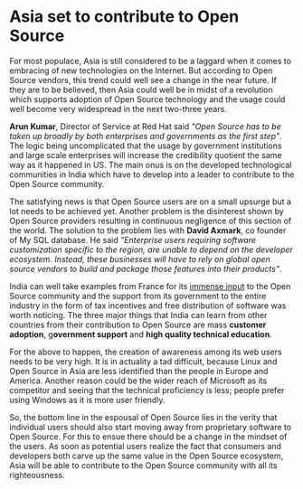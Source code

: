 # Asia set to contribute to Open Source

For most populace, Asia is still considered to be a laggard when it comes to embracing of new technologies on the Internet. But according to Open Source vendors, this trend could well see a change in the near future. If they are to be believed, then Asia could well be in midst of a revolution which supports adoption of Open Source technology and the usage could well become very widespread in the next two-three years.

<strong>Arun Kumar</strong>, Director of Service at Red Hat said <em>"Open Source has to be taken up broadly by both enterprises and governments as the first step"</em>. The logic being uncomplicated that the usage by government institutions and large scale enterprises will increase the credibility quotient the same way as it happened in US. The main onus is on the developed technological communities in India which have to develop into a leader to contribute to the Open Source community.

The satisfying news is that Open Source users are on a small upsurge but a lot needs to be achieved yet. Another problem is the disinterest shown by Open Source providers resulting in continuous negligence of this section of the world. The solution to the problem lies with <strong>David Axmark</strong>, co founder of My SQL database. He said <em>"Enterprise users requiring software customization specific to the region, are unable to depend on the developer ecosystem. Instead, these businesses will have to rely on global open source vendors to build and package those features into their products"</em>. 

India can well take examples from France for its <a href="http://www.infoworld.com/article/04/07/09/HNfrancelendssupport_1.html">immense input</a> to the Open Source community and the support from its government to the entire industry in the form of tax incentives and free distribution of software was worth noticing. The three major things that India can learn from other countries from their contribution to Open Source are mass <strong>customer adoption</strong>, g<strong>overnment support</strong> and <strong>high quality technical education</strong>. 

For the above to happen, the creation of awareness among its web users needs to be very high. It is in actuality a tad difficult, because Linux and Open Source in Asia are less identified than the people in Europe and America. Another reason could be the wider reach of Microsoft as its competitor and seeing that the technical proficiency is less; people prefer using Windows as it is more user friendly.

So, the bottom line in the espousal of Open Source lies in the verity that individual users should also start moving away from proprietary software to Open Source. For this to ensue there should be a change in the mindset of the users. As soon as potential users realize the fact that consumers and developers both carve up the same value in the Open Source ecosystem, Asia will be able to contribute to the Open Source community with all its righteousness.
